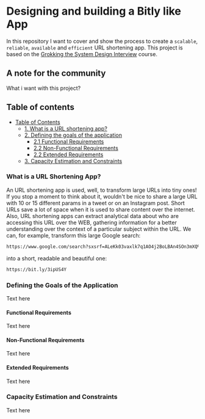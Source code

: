 # Designing and building a Bitly like App
In this repository I want to cover and show the process to create a `scalable`, `reliable`, `available` and `efficient` URL shortening app.
This project is based on the [Grokking the System Design Interview](https://www.educative.io/courses/grokking-the-system-design-interview/m2ygV4E81AR) course.

## A note for the community
What i want with this project?

## Table of contents
* [Table of Contents](#table-of-contents)
  * [1. What is a URL shortening app?](#what-is-a-url-shortening-app)
  * [2. Defining the goals of the application](#defining-the-goals-of-the-application)
    * [2.1 Functional Requirements](#functional-requirements)
    * [2.2 Non-Functional Requirements](#non-functional-requirements)
    * [2.2 Extended Requirements](#extended-requirements)
  * [3. Capacity Estimation and Constraints](#capacity-estimation-and-constraints)
  
### What is a URL Shortening App?
An URL shortening app is used, well, to transform large URLs into tiny ones! If you stop a moment to think about it, wouldn't be nice to share a large URL with 10 or 15 different params in a tweet or on an Instagram post. Short URLs save a lot of space when it is used to share content over the internet. Also, URL shortening apps can extract analytical data about who are accessing this URL over the WEB, gathering information for a better understanding over the context of a particular subject within the URL. We can, for example, transform this large Google search:

```bash
https://www.google.com/search?sxsrf=ALeKk03vaxlk7q1AO4j2BoLBAn4SOn3mXQ%3A1596990120331&source=hp&ei=qCIwX-K8Efm45OUPiPS86Ac&q=url+shortening&btnK=Pesquisa+Google
```
into a short, readable and beautiful one:

```bash
https://bit.ly/3ipUS4Y
```

### Defining the Goals of the Application
Text here

#### Functional Requirements
Text here

#### Non-Functional Requirements
Text here

#### Extended Requirements
Text here

### Capacity Estimation and Constraints
Text here

